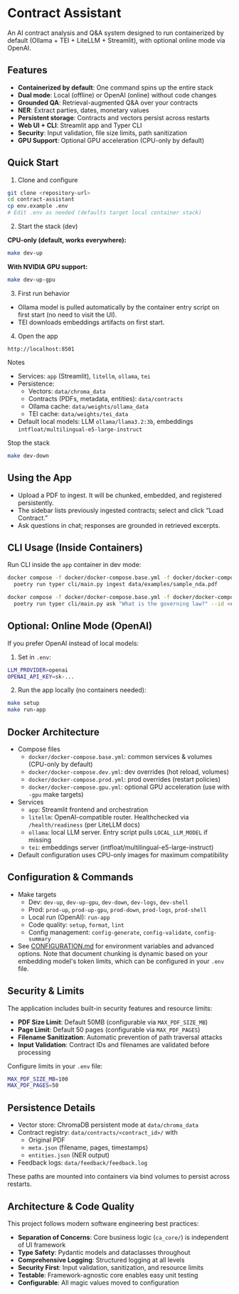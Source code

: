 # Contract Assistant

An AI contract analysis and Q&A system designed to run containerized by default (Ollama + TEI + LiteLLM + Streamlit), with optional online mode via OpenAI.

## Features

- **Containerized by default**: One command spins up the entire stack
- **Dual mode**: Local (offline) or OpenAI (online) without code changes
- **Grounded QA**: Retrieval-augmented Q&A over your contracts
- **NER**: Extract parties, dates, monetary values
- **Persistent storage**: Contracts and vectors persist across restarts
- **Web UI + CLI**: Streamlit app and Typer CLI
- **Security**: Input validation, file size limits, path sanitization
- **GPU Support**: Optional GPU acceleration (CPU-only by default)
## Quick Start

1) Clone and configure
```bash
git clone <repository-url>
cd contract-assistant
cp env.example .env
# Edit .env as needed (defaults target local container stack)
```

2) Start the stack (dev)

**CPU-only (default, works everywhere):**
```bash
make dev-up
```

**With NVIDIA GPU support:**
```bash
make dev-up-gpu
```

3) First run behavior
- Ollama model is pulled automatically by the container entry script on first start (no need to visit the UI).
- TEI downloads embeddings artifacts on first start.

4) Open the app
```
http://localhost:8501
```

Notes
- Services: `app` (Streamlit), `litellm`, `ollama`, `tei`
- Persistence:
  - Vectors: `data/chroma_data`
  - Contracts (PDFs, metadata, entities): `data/contracts`
  - Ollama cache: `data/weights/ollama_data`
  - TEI cache: `data/weights/tei_data`
- Default local models: LLM `ollama/llama3.2:3b`, embeddings `intfloat/multilingual-e5-large-instruct`

Stop the stack
```bash
make dev-down
```

## Using the App

- Upload a PDF to ingest. It will be chunked, embedded, and registered persistently.
- The sidebar lists previously ingested contracts; select and click “Load Contract.”
- Ask questions in chat; responses are grounded in retrieved excerpts.

## CLI Usage (Inside Containers)

Run CLI inside the `app` container in dev mode:
```bash
docker compose -f docker/docker-compose.base.yml -f docker/docker-compose.dev.yml exec app \
  poetry run typer cli/main.py ingest data/examples/sample_nda.pdf

docker compose -f docker/docker-compose.base.yml -f docker/docker-compose.dev.yml exec app \
  poetry run typer cli/main.py ask "What is the governing law?" --id <contract_id>
```

## Optional: Online Mode (OpenAI)

If you prefer OpenAI instead of local models:
1) Set in `.env`:
```bash
LLM_PROVIDER=openai
OPENAI_API_KEY=sk-...
```
2) Run the app locally (no containers needed):
```bash
make setup
make run-app
```

## Docker Architecture

- Compose files
  - `docker/docker-compose.base.yml`: common services & volumes (CPU-only by default)
  - `docker/docker-compose.dev.yml`: dev overrides (hot reload, volumes)
  - `docker/docker-compose.prod.yml`: prod overrides (restart policies)
  - `docker/docker-compose.gpu.yml`: optional GPU acceleration (use with `-gpu` make targets)
- Services
  - `app`: Streamlit frontend and orchestration
  - `litellm`: OpenAI-compatible router. Healthchecked via `/health/readiness` (per LiteLLM docs)
  - `ollama`: local LLM server. Entry script pulls `LOCAL_LLM_MODEL` if missing
  - `tei`: embeddings server (intfloat/multilingual-e5-large-instruct)
- Default configuration uses CPU-only images for maximum compatibility

## Configuration & Commands

- Make targets
  - Dev: `dev-up`, `dev-up-gpu`, `dev-down`, `dev-logs`, `dev-shell`
  - Prod: `prod-up`, `prod-up-gpu`, `prod-down`, `prod-logs`, `prod-shell`
  - Local run (OpenAI): `run-app`
  - Code quality: `setup`, `format`, `lint`
  - Config management: `config-generate`, `config-validate`, `config-summary`
- See [CONFIGURATION.md](CONFIGURATION.md) for environment variables and advanced options. Note that document chunking is dynamic based on your embedding model's token limits, which can be configured in your `.env` file.

## Security & Limits

The application includes built-in security features and resource limits:

- **PDF Size Limit**: Default 50MB (configurable via `MAX_PDF_SIZE_MB`)
- **Page Limit**: Default 50 pages (configurable via `MAX_PDF_PAGES`)
- **Filename Sanitization**: Automatic prevention of path traversal attacks
- **Input Validation**: Contract IDs and filenames are validated before processing

Configure limits in your `.env` file:
```bash
MAX_PDF_SIZE_MB=100
MAX_PDF_PAGES=50
```

## Persistence Details

- Vector store: ChromaDB persistent mode at `data/chroma_data`
- Contract registry: `data/contracts/<contract_id>/` with
  - Original PDF
  - `meta.json` (filename, pages, timestamps)
  - `entities.json` (NER output)
- Feedback logs: `data/feedback/feedback.log`

These paths are mounted into containers via bind volumes to persist across restarts.

## Architecture & Code Quality

This project follows modern software engineering best practices:

- **Separation of Concerns**: Core business logic (`ca_core/`) is independent of UI framework
- **Type Safety**: Pydantic models and dataclasses throughout
- **Comprehensive Logging**: Structured logging at all levels
- **Security First**: Input validation, sanitization, and resource limits
- **Testable**: Framework-agnostic core enables easy unit testing
- **Configurable**: All magic values moved to configuration